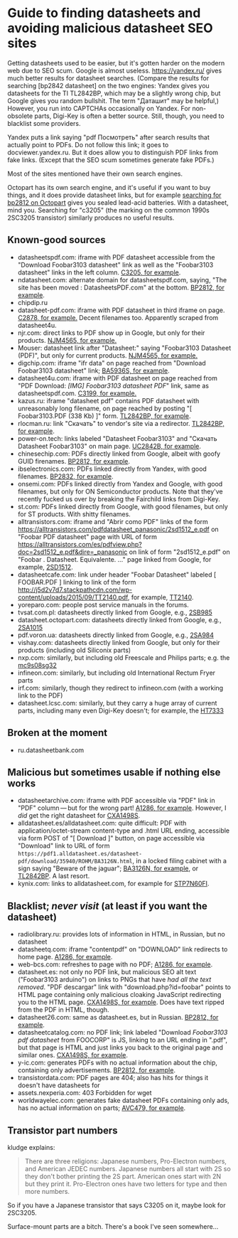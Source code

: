 Guide to finding datasheets and avoiding malicious datasheet SEO sites
======================================================================

Getting datasheets used to be easier, but it's gotten harder on the
modern web due to SEO scum.  Google is almost useless.
<https://yandex.ru/> gives much better results for datasheet searches.
(Compare the results for searching [bp2842 datasheet] on the two
engines: Yandex gives you datasheets for the TI TL2842BP, which may be
a slightly wrong chip, but Google gives you random bullshit.  The term
"Даташит" may be helpful,) However, you run into CAPTCHAs occasionally
on Yandex.  For non-obsolete parts, Digi-Key is often a better source.
Still, though, you need to blacklist some providers.

Yandex puts a link saying "pdf Посмотреть" after search results that
actually point to PDFs.  Do not follow this link; it goes to
docviewer.yandex.ru.  But it does allow you to distinguish PDF links
from fake links.  (Except that the SEO scum sometimes generate fake
PDFs.)

Most of the sites mentioned have their own search engines.

Octopart has its own search engine, and it's useful if you want to buy
things, and it does provide datasheet links, but for example
[searching for bp2812 on Octopart][22] gives you sealed lead-acid
batteries.  With a datasheet, mind you.  Searching for "c3205" (the
marking on the common 1990s 2SC3205 transistor) similarly produces no
useful results.

[22]: https://octopart.com/search?q=bp2812

Known-good sources
------------------

* datasheetspdf.com: iframe with PDF datasheet accessible from the
  "Download Foobar3103 datasheet" link as well as the "Foobar3103
  datasheet" links in the left column.  [C3205, for example][0].
* ndatasheet.com: alternate domain for datasheetspdf.com, saying, "The
  site has been moved : DatasheetsPDF.com" at the bottom.  [BP2812,
  for example][20].
* chipdip.ru
* datasheet-pdf.com: iframe with PDF datasheet in third iframe on
  page.  [C2878, for example.][4] Decent filenames too.  Apparently
  scraped from datasheet4u.
* njr.com: direct links to PDF show up in Google, but only for their
  products.  [NJM4565, for example.][6]
* Mouser: datasheet link after "Datasheet:" saying "Foobar3103
  Datasheet (PDF)", but only for current products.  [NJM4565, for
  example.][7]
* digchip.com: iframe "ifr data" on page reached from "Download
  Foobar3103 datasheet" link; [BA5936S, for example][11].
* datasheet4u.com: iframe with PDF datasheet on page reached from "PDF
  Download: *[IMG] Foobar3103 datasheet PDF*" link, same as
  datasheetspdf.com.  [C3199, for example.][12]
* kazus.ru: iframe "datasheet pdf" contains PDF datasheet with
  unreasonably long filename, on page reached by posting "[
  Foobar3103.PDF (338 Kb) ]" form.  [TL2842BP, for example][14].
* rlocman.ru: link "Скачать" to vendor's site via a redirector.
  [TL2842BP, for example][15].
* power-on.tech: links labeled "Datasheet Foobar3103" and "Скачать
  Datasheet Foobar3103" on main page.  [UC2842B, for example][16].
* chinesechip.com: PDFs directly linked from Google, albeit with goofy
  GUID firenames.  [BP2812, for example][18].
* ibselectronics.com: PDFs linked directly from Yandex, with good
  filenames.  [BP2832, for example][21].
* onsemi.com: PDFs linked directly from Yandex and Google, with good filenames,
  but only for ON Semiconductor products.  Note that they've recently
  fucked us over by breaking the Fairchild links from Digi-Key.
* st.com: PDFs linked directly from Google, with good filenames, but
  only for ST products.  With shitty filenames.
* alltransistors.com: iframe and "Abrir como PDF" links of the form
  <https://alltransistors.com/pdfdatasheet_panasonic/2sd1512_e.pdf> on
  "Foobar PDF datasheet" page with URL of form
  <https://alltransistors.com/es/pdfview.php?doc=2sd1512_e.pdf&dire=_panasonic>
  on link of form "2sd1512_e.pdf" on "Foobar
  . Datasheet. Equivalente. ..." page linked from Google, for example,
  [2SD1512](https://alltransistors.com/es/transistor.php?transistor=18229).
* datasheetcafe.com: link under header "Foobar Datasheet" labeled [
  FOOBAR.PDF ] linking to link of the form
  <http://j5d2v7d7.stackpathcdn.com/wp-content/uploads/2015/09/TT2140.pdf>,
  for example, [TT2140][24].
* yoreparo.com: people post service manuals in the forums.
* tvsat.com.pl: datasheets directly linked from Google, e.g., [2SB985][26]
* datasheet.octopart.com: datasheets directly linked from Google,
  e.g., [2SA1015][27]
* pdf.voron.ua: datasheets directly linked from Google, e.g., [2SA984][28]
* vishay.com: datasheets directly linked from Google, but only for
  their products (including old Siliconix parts)
* nxp.com: similarly, but including old Freescale and Philips parts;
  e.g. the [mc9s08sg32][30]
* infineon.com: similarly, but including old International Rectum
  Fryer parts
* irf.com: similarly, though they redirect to infineon.com (with a
  working link to the PDF)
* datasheet.lcsc.com: similarly, but they carry a huge array of
  current parts, including many even Digi-Key doesn't; for example,
  the [HT7333][29]

[0]: https://datasheetspdf.com/pdf/1405124/SeCoS/C3205/1
[4]: http://www.datasheet-pdf.com/PDF/C2878-Datasheet-ToshibaSemiconductor-634662
[6]: http://www.njr.com/semicon/PDF/NJM4565_E.pdf
[7]: https://www.mouser.com/ProductDetail/NJR/NJM4565L?qs=cYKsvIpO1PijlM%2FDhzFbCA%3D%3D
[11]: https://www.digchip.com/datasheets/parts/datasheet/406/BA5936S.php
[12]: https://www.datasheet4u.com/datasheet-pdf/JSL/C3199/pdf.php?id=91129
[14]: http://kazus.ru/datasheets/pdf-data/4298625/TI/TL2842BP.html
[15]: https://www.rlocman.ru/datasheet/data.html?di=174635&/TL2842BP
[16]: https://power-on.tech/datasheet-%D1%82%D0%B5%D1%85%D0%BD%D0%B8%D1%87%D0%B5%D1%81%D0%BA%D0%B0%D1%8F-%D0%B4%D0%BE%D0%BA%D1%83%D0%BC%D0%B5%D0%BD%D1%82%D0%B0%D1%86%D0%B8%D1%8F-uc2842b/
[18]: http://www.chinesechip.com/files/2015-06/d271a84d-12eb-4cd0-b0bb-3accb73bee96.pdf
[20]: http://www.ndatasheet.com/noconverter/1018976/BPS/BP2812-pdf.html
[21]: http://www.ibselectronics.com/ibsstore/datasheet/BP2832A_EN_DS_Rev.1.0.pdf
[24]: http://www.datasheetcafe.com/tt2140-datasheet-sanyo/
[26]: https://www.tvsat.com.pl/pdf/2/2sb985_san.pdf
[27]: http://datasheet.octopart.com/2SA1015-Y(F)-Toshiba-datasheet-9586966.pdf
[28]: https://pdf.voron.ua/files/pdf/tranzistor/2SA984.pdf
[29]: https://datasheet.lcsc.com/szlcsc/1810171710_Holtek-Semicon-HT7333-A_C21583.pdf
[30]: https://www.nxp.com/docs/en/data-sheet/MC9S08SG32.pdf

Broken at the moment
--------------------

* ru.datasheetbank.com

Malicious but sometimes usable if nothing else works
----------------------------------------------------

* datasheetarchive.com: iframe with PDF accessible via "PDF" link in
  "PDF" column — but for the wrong part!  [A1286, for example][1].
  However, I *did* get the right datasheet for [CXA1498S][10].
* alldatasheet.es/alldatasheet.com: quite difficult: PDF with
  application/octet-stream content-type and .html URL ending,
  accessible via form POST of "[ Download ]" button, on page
  accessible via "Download" link to URL of form
  `https://pdf1.alldatasheet.es/datasheet-pdf/download/35940/ROHM/BA3126N.html`,
  in a locked filing cabinet with a sign saying "Beware of the
  jaguar"; [BA3126N, for example][5], or [TL2842BP][13].  A last resort.
* kynix.com: links to alldatasheet.com, for example for [STP7N60FI][23].

[5]: https://www.alldatasheet.es/datasheet-pdf/pdf/35940/ROHM/BA3126N.html
[13]: https://www.alldatasheet.com/datasheet-pdf/pdf/168231/TI/TL2842BP.html
[23]: https://www.kynix.com/Detail/38114/STP7N60FI.html

Blacklist; _never visit_ (at least if you want the datasheet)
-------------------------------------------------------------

* radiolibrary.ru: provides lots of information in HTML, in Russian,
  but no datasheet
* datasheetq.com: iframe "contentpdf" on "DOWNLOAD" link redirects to
  home page.  [A1286, for example][2].
* web-bcs.com: refreshes to page with no PDF; [A1286, for example][3].
* datasheet.es: not only no PDF link, but malicious SEO alt text
  ("Foobar3103 arduino") on links to PNGs that have *had all the text
  removed*.  "PDF descargar" link with "download.php?id=foobar" points
  to HTML page containing only malicious cloaking JavaScript
  redirecting you to the HTML page.  [CXA1498S, for example][8].  Does
  have text ripped from the PDF in HTML, though.
* datasheet26.com: same as datasheet.es, but in Russian.  [BP2812, for
  example][19].
* datasheetcatalog.com: no PDF link; link labeled "Download
  *Foobar3103 pdf datasheet* from FOOCORP" is JS, linking to an URL
  ending in ".pdf", but that page is HTML and just links you back to
  the original page and similar ones.  [CXA1498S, for example][9].
* y-ic.com: generates PDFs with no actual information about the chip,
  containing only advertisements.  [BP2812, for example][17].
* transistordata.com: PDF pages are 404; also has hits for things it
  doesn't have datasheets for
* assets.nexperia.com: 403 Forbidden for wget
* worldwayelec.com: generates fake datasheet PDFs containing only ads,
  has no actual information on parts; [AVC479, for example][25].

[1]: https://www.datasheetarchive.com/A1286-datasheet.html
[2]: http://www.datasheetq.com/datasheet-download/219014/1/Isahaya/A1286
[3]: https://www.web-bcs.com/transistor/tc/a0/A1286.php?lan=en&cl=1
[8]: http://www.datasheet.es/PDF/199122/CXA1498S-pdf.html
[9]: http://www.datasheetcatalog.com/datasheets_pdf/C/X/A/1/CXA1498S.shtml
[10]: https://www.datasheetarchive.com/CXA1498S-datasheet.html
[17]: https://www.y-ic.com/pdf/dc/5383541-BP2812.pdf
[19]: http://www.datasheet26.com/search.php?sWord=BP2812
[25]: https://www.worldwayelec.com/pro/sanyo/avc479/3488317

Transistor part numbers
-----------------------

kludge explains:

> There are three religions: Japanese numbers, Pro-Electron numbers,
> and American JEDEC numbers. Japanese numbers all start with 2S so
> they don't bother printing the 2S part.  American ones start with 2N
> but they print it.  Pro-Electron ones have two letters for type and
> then more numbers.

So if you have a Japanese transistor that says C3205 on it, maybe look
for 2SC3205.

Surface-mount parts are a bitch.  There's a book I've seen
somewhere...